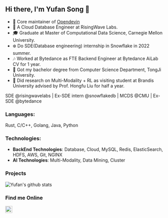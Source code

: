 ## Hi there, I'm Yufan Song 👋

* 🤖️ Core maintainer of [Opendevin](https://github.com/OpenDevin/OpenDevin)
* 🌊 A Cloud Database Engineer at RisingWave Labs.
* 🎓 Graduate at Master of Computational Data Science, Carnegie Mellon University.
* ❄️ Do SDE(Database engineering) internship in Snowflake in 2022 summer. 
* 🎶 Worked at Bytedance as FTE Backend Engineer at Bytedance AiLab CV for 1 year.
* 🏫 Got my bachelor degree from Computer Science Department, TongJi University.
* 🔬 Did research on Multi-Modality + RL as visiting student at Brandis University advised by Prof. Hongfu Liu for half a year.

SDE @risingwavelabs | Ex-SDE intern @snowflakedb | MCDS @CMU  | Ex-SDE @bytedance

### Languages:

Rust, C/C++, Golang, Java, Python

### Technologies:

* **BackEnd Technologies**: Database, Cloud, MySQL, Redis, ElasticSearch, HDFS, AWS, Git, NGINX
* **AI Technologies**: Multi-Modality, Data Mining, Cluster

### Projects

<!--  ![Yufan's github stats](https://github-readme-stats.vercel.app/api?username=yufansong&count_private=true&show_icons=true)  -->

![Yufan's github stats](https://github-profile-trophy.vercel.app/?username=yufansong)


### Find me Online

<a href="https://www.linkedin.com/in/yufansong/">
  <img align="left" alt="yufansong | LinkedIn" width="22px" src="https://cdn.jsdelivr.net/npm/simple-icons@v3/icons/linkedin.svg"/>
</a>

